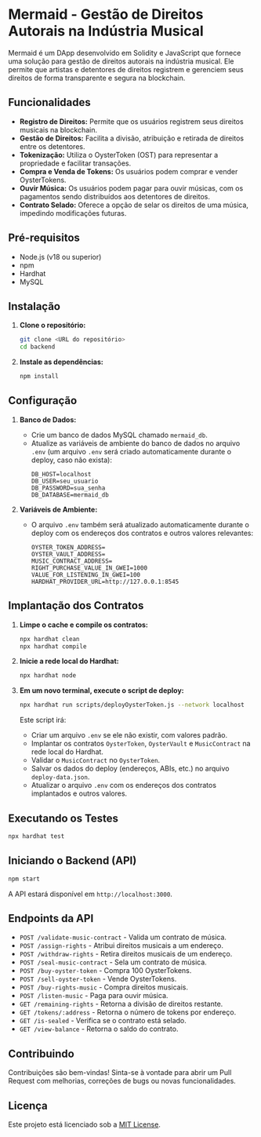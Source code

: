 # Mermaid - Gestão de Direitos Autorais na Indústria Musical

Mermaid é um DApp desenvolvido em Solidity e JavaScript que fornece uma solução para gestão de direitos autorais na indústria musical. Ele permite que artistas e detentores de direitos registrem e gerenciem seus direitos de forma transparente e segura na blockchain.

## Funcionalidades

*   **Registro de Direitos:** Permite que os usuários registrem seus direitos musicais na blockchain.
*   **Gestão de Direitos:** Facilita a divisão, atribuição e retirada de direitos entre os detentores.
*   **Tokenização:** Utiliza o OysterToken (OST) para representar a propriedade e facilitar transações.
*   **Compra e Venda de Tokens:** Os usuários podem comprar e vender OysterTokens.
*   **Ouvir Música:** Os usuários podem pagar para ouvir músicas, com os pagamentos sendo distribuídos aos detentores de direitos.
*   **Contrato Selado:** Oferece a opção de selar os direitos de uma música, impedindo modificações futuras.

## Pré-requisitos

*   Node.js (v18 ou superior)
*   npm
*   Hardhat
*   MySQL

## Instalação

1. **Clone o repositório:**

    ```bash
    git clone <URL do repositório>
    cd backend
    ```

2. **Instale as dependências:**

    ```bash
    npm install
    ```

## Configuração

1. **Banco de Dados:**
    *   Crie um banco de dados MySQL chamado `mermaid_db`.
    *   Atualize as variáveis de ambiente do banco de dados no arquivo `.env` (um arquivo `.env` será criado automaticamente durante o deploy, caso não exista):
        ```
        DB_HOST=localhost
        DB_USER=seu_usuario
        DB_PASSWORD=sua_senha
        DB_DATABASE=mermaid_db
        ```

2. **Variáveis de Ambiente:**
    *   O arquivo `.env` também será atualizado automaticamente durante o deploy com os endereços dos contratos e outros valores relevantes:
        ```
        OYSTER_TOKEN_ADDRESS=
        OYSTER_VAULT_ADDRESS=
        MUSIC_CONTRACT_ADDRESS=
        RIGHT_PURCHASE_VALUE_IN_GWEI=1000
        VALUE_FOR_LISTENING_IN_GWEI=100
        HARDHAT_PROVIDER_URL=http://127.0.0.1:8545
        ```

## Implantação dos Contratos

1. **Limpe o cache e compile os contratos:**

    ```bash
    npx hardhat clean
    npx hardhat compile
    ```

2. **Inicie a rede local do Hardhat:**

    ```bash
    npx hardhat node
    ```

3. **Em um novo terminal, execute o script de deploy:**

    ```bash
    npx hardhat run scripts/deployOysterToken.js --network localhost
    ```

    Este script irá:
    *   Criar um arquivo `.env` se ele não existir, com valores padrão.
    *   Implantar os contratos `OysterToken`, `OysterVault` e `MusicContract` na rede local do Hardhat.
    *   Validar o `MusicContract` no `OysterToken`.
    *   Salvar os dados do deploy (endereços, ABIs, etc.) no arquivo `deploy-data.json`.
    *   Atualizar o arquivo `.env` com os endereços dos contratos implantados e outros valores.

## Executando os Testes

```bash
npx hardhat test
```

## Iniciando o Backend (API)

```bash
npm start
```

A API estará disponível em `http://localhost:3000`.

## Endpoints da API

*   `POST /validate-music-contract` - Valida um contrato de música.
*   `POST /assign-rights` - Atribui direitos musicais a um endereço.
*   `POST /withdraw-rights` - Retira direitos musicais de um endereço.
*   `POST /seal-music-contract` - Sela um contrato de música.
*   `POST /buy-oyster-token` - Compra 100 OysterTokens.
*   `POST /sell-oyster-token` - Vende OysterTokens.
*   `POST /buy-rights-music` - Compra direitos musicais.
*   `POST /listen-music` - Paga para ouvir música.
*   `GET /remaining-rights` - Retorna a divisão de direitos restante.
*   `GET /tokens/:address` - Retorna o número de tokens por endereço.
*   `GET /is-sealed` - Verifica se o contrato está selado.
*   `GET /view-balance` - Retorna o saldo do contrato.

## Contribuindo

Contribuições são bem-vindas! Sinta-se à vontade para abrir um Pull Request com melhorias, correções de bugs ou novas funcionalidades.

## Licença

Este projeto está licenciado sob a [MIT License](LICENSE).
